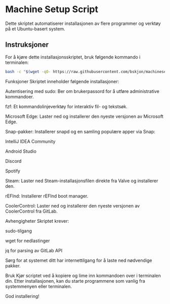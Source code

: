 # Machine Setup Script

Dette skriptet automatiserer installasjonen av flere programmer og verktøy på et Ubuntu-basert system.

## Instruksjoner

For å kjøre dette installasjonsskriptet, bruk følgende kommando i terminalen:

```bash
bash -c "$(wget -qO- https://raw.githubusercontent.com/bskjon/machinesetup/main/install.sh)"
```
Funksjoner
Skriptet inneholder følgende installasjoner:

Autentisering med sudo: Ber om brukerpassord for å utføre administrative kommandoer.

fzf: Et kommandolinjeverktøy for interaktiv fil- og tekstsøk.

Microsoft Edge: Laster ned og installerer den nyeste versjonen av Microsoft Edge.

Snap-pakker: Installerer snapd og en samling populære apper via Snap:

IntelliJ IDEA Community

Android Studio

Discord

Spotify

Steam: Laster ned Steam-installasjonsfilen direkte fra Valve og installerer den.

rEFInd: Installerer rEFInd boot manager.

CoolerControl: Laster ned og installerer den nyeste versjonen av CoolerControl fra GitLab.

Avhengigheter
Skriptet krever:

sudo-tilgang

wget for nedlastinger

jq for parsing av GitLab API

Sørg for at systemet ditt har internettilgang for å laste ned nødvendige pakker.

Bruk
Kjør scriptet ved å kopiere og lime inn kommandoen over i terminalen din. Etter installasjonen, kan du starte programmene som vanlig fra systemmenyen eller terminalen.

God installering!